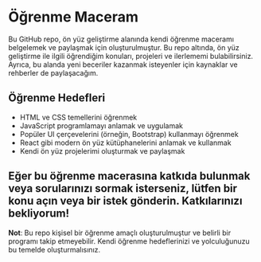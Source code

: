 # Öğrenme Maceram

Bu GitHub repo, ön yüz geliştirme alanında kendi öğrenme maceramı belgelemek ve paylaşmak için oluşturulmuştur. Bu repo altında, ön yüz geliştirme ile ilgili öğrendiğim konuları, projeleri ve ilerlememi bulabilirsiniz. Ayrıca, bu alanda yeni beceriler kazanmak isteyenler için kaynaklar ve rehberler de paylaşacağım.

## Öğrenme Hedefleri

- HTML ve CSS temellerini öğrenmek
- JavaScript programlamayı anlamak ve uygulamak
- Popüler UI çerçevelerini (örneğin, Bootstrap) kullanmayı öğrenmek
- React gibi modern ön yüz kütüphanelerini anlamak ve kullanmak
- Kendi ön yüz projelerimi oluşturmak ve paylaşmak

Eğer bu öğrenme macerasına katkıda bulunmak veya sorularınızı sormak isterseniz, lütfen bir konu açın veya bir istek gönderin. Katkılarınızı bekliyorum!
---
**Not**: Bu repo kişisel bir öğrenme amaçlı oluşturulmuştur ve belirli bir programı takip etmeyebilir. Kendi öğrenme hedeflerinizi ve yolculuğunuzu bu temelde oluşturmalısınız.
